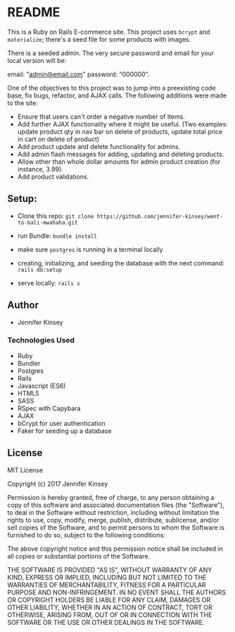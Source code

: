 # README

This is a Ruby on Rails E-commerce site. This project uses `bcrypt` and `materialize`; there's a seed file for some products with images.

There is a seeded admin. The very secure password and email for your local version will be:

email: "admin@email.com"
password: "000000".

One of the objectives to this project was to jump into a preexisting code base, fix bugs, refactor, and AJAX calls. The following additions were made to the site:
* Ensure that users can't order a negative number of items.
* Add further AJAX functionality where it might be useful. (Two examples: update product qty in nav bar on delete of products, update total price in cart on delete of product)
* Add product update and delete functionality for admins.
* Add admin flash messages for adding, updating and deleting products.
* Allow other than whole dollar amounts for admin product creation (for instance, 3.99).
* Add product validations.



## Setup:

* Clone this repo: `git clone https://github.com/jennifer-kinsey/went-to-bali-mwahaha.git`

* run Bundle: `bundle install`

* make sure `postgres` is running in a terminal locally

* creating, initializing, and seeding the database with the next command: `rails db:setup`

* serve locally: `rails s`

## Author

* Jennifer Kinsey

### Technologies Used

* Ruby
* Bundler
* Postgres
* Rails
* Javascript (ES6)
* HTML5
* SASS
* RSpec with Capybara
* AJAX
* bCrypt for user authentication
* Faker for seeding up a database


## License

MIT License

Copyright (c) 2017 Jennifer Kinsey

Permission is hereby granted, free of charge, to any person obtaining a copy of this software and associated documentation files (the "Software"), to deal in the Software without restriction, including without limitation the rights
to use, copy, modify, merge, publish, distribute, sublicense, and/or sell copies of the Software, and to permit persons to whom the Software is furnished to do so, subject to the following conditions:

The above copyright notice and this permission notice shall be included in all
copies or substantial portions of the Software.

THE SOFTWARE IS PROVIDED "AS IS", WITHOUT WARRANTY OF ANY KIND, EXPRESS OR
IMPLIED, INCLUDING BUT NOT LIMITED TO THE WARRANTIES OF MERCHANTABILITY,
FITNESS FOR A PARTICULAR PURPOSE AND NON-INFRINGEMENT. IN NO EVENT SHALL THE
AUTHORS OR COPYRIGHT HOLDERS BE LIABLE FOR ANY CLAIM, DAMAGES OR OTHER
LIABILITY, WHETHER IN AN ACTION OF CONTRACT, TORT OR OTHERWISE, ARISING FROM,
OUT OF OR IN CONNECTION WITH THE SOFTWARE OR THE USE OR OTHER DEALINGS IN THE
SOFTWARE.
